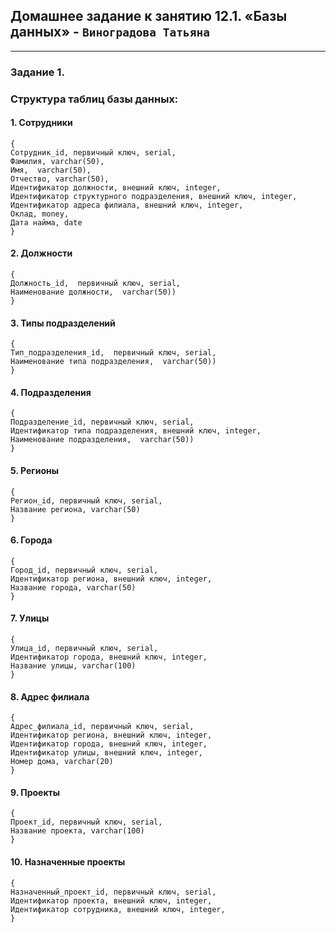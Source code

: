 ## Домашнее задание к занятию 12.1. «Базы данных» - `Виноградова Татьяна`

---

### Задание 1.

### Структура таблиц базы данных:

#### 1. Сотрудники
```
{
Сотрудник_id, первичный ключ, serial,
Фамилия, varchar(50),
Имя,  varchar(50),
Отчество, varchar(50),
Идентификатор должности, внешний ключ, integer,
Идентификатор структурного подразделения, внешний ключ, integer,
Идентификатор адреса филиала, внешний ключ, integer,
Оклад, money,
Дата найма, date
}
```

#### 2. Должности 
```
{
Должность_id,  первичный ключ, serial,
Наименование должности,  varchar(50))
}
```
#### 3. Типы подразделений
```
{
Тип_подразделения_id,  первичный ключ, serial,
Наименование типа подразделения,  varchar(50))
}
```
#### 4. Подразделения 
```
{
Подразделение_id, первичный ключ, serial,
Идентификатор типа подразделения, внешний ключ, integer,
Наименование подразделения,  varchar(50))
}
```
#### 5. Регионы
```
{
Регион_id, первичный ключ, serial,
Название региона, varchar(50)
}
```
#### 6. Города
```
{
Город_id, первичный ключ, serial,
Идентификатор региона, внешний ключ, integer,
Название города, varchar(50)
}
```
#### 7. Улицы
```
{
Улица_id, первичный ключ, serial,
Идентификатор города, внешний ключ, integer,
Название улицы, varchar(100)
}
```
#### 8. Адрес филиала
```
{
Адрес_филиала_id, первичный ключ, serial,
Идентификатор региона, внешний ключ, integer,
Идентификатор города, внешний ключ, integer,
Идентификатор улицы, внешний ключ, integer,
Номер дома, varchar(20)
}
```
#### 9. Проекты
```
{
Проект_id, первичный ключ, serial,
Название проекта, varchar(100)
}
```
#### 10. Назначенные проекты
```
{
Назначенный_проект_id, первичный ключ, serial,
Идентификатор проекта, внешний ключ, integer,
Идентификатор сотрудника, внешний ключ, integer,
}
```


